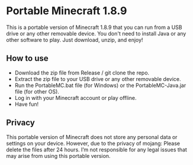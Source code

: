 # Portable Minecraft 1.8.9
This is a portable version of Minecraft 1.8.9 that you can run from a USB drive or any other removable device. You don't need to install Java or any other software to play. Just download, unzip, and enjoy!

## How to use
- Download the zip file from Release / git clone the repo.
- Extract the zip file to your USB drive or any other removable device.
- Run the PortableMC.bat file (for Windows) or the PortableMC-Java.jar file (for other OS).
- Log in with your Minecraft account or play offline.
- Have fun!

## Privacy
This portable version of Minecraft does not store any personal data or settings on your device. 
However, due to the privacy of mojang: Please delete the files after 24 hours. 
I’m not responsible for any legal issues that may arise from using this portable version.
